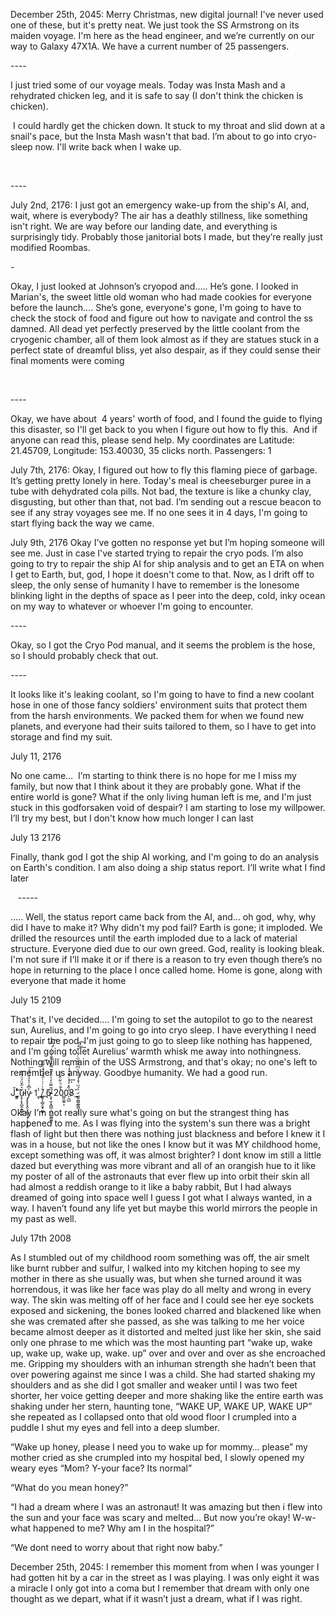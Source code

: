   
  


December 25th, 2045: Merry Christmas, new digital journal! I've never used one of these, but it's pretty neat. We just took the SS Armstrong on its maiden voyage. I'm here as the head engineer, and we’re currently on our way to Galaxy 47X1A. We have a current number of 25 passengers. 

\----

I just tried some of our voyage meals. Today was Insta Mash and a rehydrated chicken leg, and it is safe to say (I don't think the chicken is chicken). 

 I could hardly get the chicken down. It stuck to my throat and slid down at a snail's pace, but the Insta Mash wasn't that bad. I’m about to go into cryo-sleep now. I'll write back when I wake up. 

   

\----



July 2nd, 2176: I just got an emergency wake-up from the ship's AI, and, wait, where is everybody? The air has a deathly stillness, like something isn't right. We are way before our landing date, and everything is surprisingly tidy. Probably those janitorial bots I made, but they’re really just modified Roombas.



\-

Okay, I just looked at Johnson’s cryopod and….. He’s gone. I looked in Marian's, the sweet little old woman who had made cookies for everyone before the launch…. She’s gone, everyone's gone, I'm going to have to check the stock of food and figure out how to navigate and control the ss damned. All dead yet perfectly preserved by the little coolant from the cryogenic chamber, all of them look almost as if they are statues stuck in a perfect state of dreamful bliss, yet also despair, as if they could sense their final moments were coming 

 

\----

Okay, we have about  4 years' worth of food, and I found the guide to flying this disaster, so I'll get back to you when I figure out how to fly this.  And if anyone can read this, please send help. My coordinates are Latitude: 21.45709, Longitude: 153.40030, 35 clicks north. Passengers: 1

  
  


July 7th, 2176: Okay, I figured out how to fly this flaming piece of garbage. It’s getting pretty lonely in here. Today's meal is cheeseburger puree in a tube with dehydrated cola pills. Not bad, the texture is like a chunky clay, disgusting, but other than that, not bad. I’m sending out a rescue beacon to see if any stray voyages see me. If no one sees it in 4 days, I'm going to start flying back the way we came.

  
  
  


July 9th, 2176 Okay I've gotten no response yet but I’m hoping someone will see me. Just in case I've started trying to repair the cryo pods. I’m also going to try to repair the ship AI for ship analysis and to get an ETA on when I get to Earth, but, god, I hope it doesn't come to that. Now, as I drift off to sleep, the only sense of humanity I have to remember is the lonesome blinking light in the depths of space as I peer into the deep, cold, inky ocean on my way to whatever or whoever I'm going to encounter.



\----

  
  


Okay, so I got the Cryo Pod manual, and it seems the problem is the hose, so I should probably check that out. 

\----

It looks like it's leaking coolant, so I'm going to have to find a new coolant hose in one of those fancy soldiers' environment suits that protect them from the harsh environments. We packed them for when we found new planets, and everyone had their suits tailored to them, so I have to get into storage and find my suit.  

  


July 11, 2176 



No one came…  I’m starting to think there is no hope for me I miss my family, but now that I think about it they are probably gone. What if the entire world is gone? What if the only living human left is me, and I'm just stuck in this godforsaken void of despair? I am starting to lose my willpower. I’ll try my best, but I don't know how much longer I can last  

  


July 13 2176

Finally, thank god I got the ship AI working, and I'm going to do an analysis on Earth's condition. I am also doing a ship status report. I’ll write what I find later 

  


   \-----

….. Well, the status report came back from the AI, and… oh god, why, why did I have to make it? Why didn't my pod fail? Earth is gone; it imploded. We drilled the resources until the earth imploded due to a lack of material structure. Everyone died due to our own greed. God, reality is looking bleak. I'm not sure if I'll make it or if there is a reason to try even though there’s no hope in returning to the place I once called home. Home is gone, along with everyone that made it home  

  
  
  
  


July 15 2109



That's it, I've decided…. I'm going to set the autopilot to go to the nearest sun, Aurelius, and I'm going to go into cryo sleep. I have everything I need to repair the pod. I'm just going to go to sleep like nothing has happened, and I'm going to let Aurelius’ warmth whisk me away into nothingness. Nothing will remain of the USS Armstrong, and that's okay; no one's left to remember us anyway. Goodbye humanity. We had a good run. 

  
  


J̌\_͔͇͈ͬͯ̇͡ǔ̵͓̞͕͙̪̭̝͇̟̝͛̋̌̈́̈́̄̎͞ly̷̧̢̨̨̭͉̞̺͎͔̣͎̥͓̘ͤ͆̽̍͛ͣͣ̈́ͣ͞ 1̼̾ͅ\_̸̳̥͎̻̗̬̟͚̬̊͗ͬ͗ͬ̑̄ͯ̈ͦͭ͊̎͡ͅ\_̨̌6̸̴̷̧̥̫̦̟̻̲̦̤̤̝̬̳͖̝̈̃̿̍̓ͯͣ̔͊̿̊ͮ͊͊̓ͮͬͥ͆̂̕͠ 20̻͈͚̠͕̀͋ͪ͋̑̀ͩͅ0̹̰̺̍̏̽̓̔ͨ͐̇̔̒̔̚͢ͅ8̷̌\_̷̳̱̫̻͈̳̪̜̠͉̍́ͫ̇̊̾ͯͪͦ͆ͭ͋ͫͨ͋̀̄ͨͬ̕͟͢͡

  
  


Okay I’m not really sure what's going on but the strangest thing has happened to me. As I was flying into the system's sun there was a bright flash of light but then there was nothing just blackness and before I knew it I was in a house, but not like the ones I know but it was MY childhood home, except something was off, it was almost brighter? I dont know im still a little dazed but everything was more vibrant and all of an orangish hue to it like my poster of all of the astronauts that ever flew up into orbit their skin all had almost a reddish orange to it like a baby rabbit, But I had always dreamed of going into space well I guess I got what I always wanted, in a way. I haven’t found any life yet but maybe this world mirrors the people in my past as well. 

  
  
  


July 17th 2008

  


As I stumbled out of my childhood room something was off, the air smelt like burnt rubber and sulfur, I walked into my kitchen hoping to see my mother in there as she usually was, but when she turned around it was horrendous, it was like her face was play do all melty and wrong in every way. The skin was melting off of her face and I could see her eye sockets exposed and sickening, the bones looked charred and blackened like when she was cremated after she passed, as she was talking to me her voice became almost deeper as it distorted and melted just like her skin, she said only one phrase to me which was the most haunting part “wake up, wake up, wake up, wake up, wake. up” over and over and over as she encroached me. Gripping my shoulders with an inhuman strength she hadn’t been that over powering against me since I was a child. She had started shaking my shoulders and as she did I got smaller and weaker until I was two feet shorter, her voice getting deeper and more shaking like the entire earth was shaking under her stern, haunting tone, “WAKE UP, WAKE UP, WAKE UP” she repeated as I collapsed onto that old wood floor I crumpled into a puddle I shut my eyes and fell into a deep slumber.

  


“Wake up honey, please I need you to wake up for mommy… please” my mother cried as she crumpled into my hospital bed, I slowly opened my weary eyes “Mom? Y-your face? Its normal” 

“What do you mean honey?” 

“I had a dream where I was an astronaut! It was amazing but then i flew into the sun and your face was scary and melted… But now you’re okay! W-w-what happened to me? Why am I in the hospital?”



“We dont need to worry about that right now baby.”

  
  
  
  


December 25th, 2045: I remember this moment from when I was younger I had gotten hit by a car in the street as I was playing. I was only eight it was a miracle I only got into a coma but I remember that dream with only one thought as we depart, what if it wasn’t just a dream, what if I was right. 

  
  
